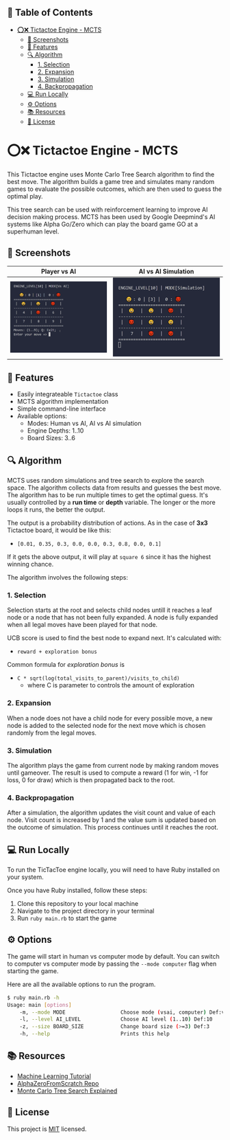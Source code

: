 ## 📑 Table of Contents
- [⭕❌ Tictactoe Engine - MCTS](#-tictactoe-engine---mcts)
  - [📸 Screenshots](#-screenshots)
  - [💎 Features](#-features)
  - [🔍 Algorithm](#-algorithm)
    - [1. Selection](#1-selection)
    - [2. Expansion](#2-expansion)
    - [3. Simulation](#3-simulation)
    - [4. Backpropagation](#4-backpropagation)
  - [💻 Run Locally](#-run-locally)
  - [⚙ Options](#-options)
  - [📚 Resources](#-resources)
  - [📜 License](#-license)


# ⭕❌ Tictactoe Engine - MCTS

This Tictactoe engine uses Monte Carlo Tree Search algorithm to find the best move. The algorithm builds a game tree and simulates many random games to evaluate the possible outcomes, which are then used to guess the optimal play. 

This tree search can be used with reinforcement learning to improve AI decision making process. MCTS has been used by Google Deepmind's AI systems like Alpha Go/Zero which can play the board game GO at a superhuman level.


## 📸 Screenshots

| Player vs AI | AI vs AI Simulation |
|:---:|:---:|
|![VsAIDemo](demo_vsai.gif)|![Simulation](demo_sim.gif)|


## 💎 Features

- Easily integrateable `Tictactoe` class
- MCTS algorithm implementation
- Simple command-line interface
- Available options:
  - Modes: Human vs AI, AI vs AI simulation
  - Engine Depths: 1..10
  - Board Sizes: 3..6

## 🔍 Algorithm

MCTS uses random simulations and tree search to explore the search space. The algorithm collects data from results and guesses the best move. The algorithm has to be run multiple times to get the optimal guess. It's usually controlled by a **run time** or **depth** variable. The longer or the more loops it runs, the better the output.

The output is a probability distribution of actions. As in the case of **3x3** Tictactoe board, it would be like this: 

- `[0.01, 0.35, 0.3, 0.0, 0.0, 0.3, 0.8, 0.0, 0.1]`

If it gets the above output, it will play at `square 6` since it has the highest winning chance. 


The algorithm involves the following steps:

### 1. Selection
Selection starts at the root and selects child nodes untill it reaches a leaf node or a node that has not been fully expanded. A node is fully expanded when all legal moves have been played for that node.

UCB score is used to find the best node to expand next. It's calculated with:
- `reward + exploration bonus` 
  
Common formula for *exploration bonus* is 
- `C * sqrt(log(total_visits_to_parent)/visits_to_child)` 
  - where C is parameter to controls the amount of exploration

### 2. Expansion
When a node does not have a child node for every possible move, a new node is added to the selected node for the next move which is chosen randomly from the legal moves.

### 3. Simulation
The algorithm plays the game from current node by making random moves until gameover. The result is used to compute a reward (1 for win, -1 for loss, 0 for draw) which is then propagated back to the root.

### 4. Backpropagation
After a simulation, the algorithm updates the visit count and value of  each node. Visit count is increased by 1 and the value sum is updated based on the outcome of simulation. This process continues until it reaches the root.

## 💻 Run Locally

To run the TicTacToe engine locally, you will need to have Ruby installed on your system. 

Once you have Ruby installed, follow these steps:

1. Clone this repository to your local machine
2. Navigate to the project directory in your terminal
3. Run `ruby main.rb` to start the game

## ⚙ Options

The game will start in human vs computer mode by default. You can switch to computer vs computer mode by passing the `--mode computer` flag when starting the game.

Here are all the available options to run the program.

```sh
$ ruby main.rb -h
Usage: main [options]
    -m, --mode MODE                  Choose mode (vsai, computer) Def:vsai
    -l, --level AI_LEVEL             Choose AI level (1..10) Def:10       
    -z, --size BOARD_SIZE            Change board size (>=3) Def:3
    -h, --help                       Prints this help
```

## 📚 Resources

- [Machine Learning Tutorial](https://youtu.be/wuSQpLinRB4)
- [AlphaZeroFromScratch Repo](https://github.com/foersterrobert/AlphaZeroFromScratch)
- [Monte Carlo Tree Search Explained](https://int8.io/monte-carlo-tree-search-beginners-guide/)

## 📜 License
This project is [MIT](./LICENSE) licensed.


